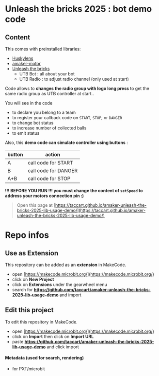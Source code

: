 # Unleash the bricks 2025 : bot demo code
## Content
This comes with preinstalled libraries:
* [Huskylens](https://github.com/DFRobot/pxt-DFRobot_HuskyLens/releases/tag/v2.0.7)
* [amaker-motor](https://github.com/Taccart/amaker-motor/)
* [Unleash the bricks](https://github.com/Taccart/amaker-unleash-the-bricks-lib/releases/tag/v1.0.0)
  * UTB Bot : all about your bot
  * UTB Radio : to adjust radio channel (only used at start)

Code allows to **changes the radio group with logo long press**
to get the same radio group as UTB controller at start..


You will see in the code 
* to declare you belong to a team
* to register your callback code on `START`, `STOP`, or `DANGER`
* to change bot status
* to increase number of collected balls
* to emit status

Also, this **demo code can simulate controller using buttons** : 

| button | action | 
| ------ | ------ |
| A      | call code for START |
| B      | call code for DANGER  |
| A+B    | call code for STOP  |



__!!! BEFORE YOU RUN !!! you must change the content of `setSpeed` to address your motors connection pin :)__


> Open this page at [https://taccart.github.io/amaker-unleash-the-bricks-2025-lib-usage-demo/](https://taccart.github.io/amaker-unleash-the-bricks-2025-lib-usage-demo/)

# Repo infos
## Use as Extension

This repository can be added as an **extension** in MakeCode.

* open [https://makecode.microbit.org/](https://makecode.microbit.org/)
* click on **New Project**
* click on **Extensions** under the gearwheel menu
* search for **https://github.com/taccart/amaker-unleash-the-bricks-2025-lib-usage-demo** and import

## Edit this project

To edit this repository in MakeCode.

* open [https://makecode.microbit.org/](https://makecode.microbit.org/)
* click on **Import** then click on **Import URL**
* paste **https://github.com/taccart/amaker-unleash-the-bricks-2025-lib-usage-demo** and click import

#### Metadata (used for search, rendering)

* for PXT/microbit
<script src="https://makecode.com/gh-pages-embed.js"></script><script>makeCodeRender("{{ site.makecode.home_url }}", "{{ site.github.owner_name }}/{{ site.github.repository_name }}");</script>
